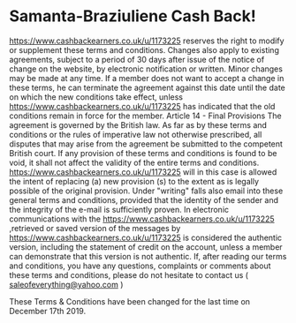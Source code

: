 # Samanta-Braziuliene Cash Back! 

https://www.cashbackearners.co.uk/u/1173225 reserves the right to modify or supplement these terms and conditions.
Changes also apply to existing agreements, subject to a period of 30 days after issue of the notice of change on the website, by electronic notification or written. Minor changes may be made at any time.
If a member does not want to accept a change in these terms, he can terminate the agreement against this date until the date on which the new conditions take effect, unless https://www.cashbackearners.co.uk/u/1173225 has indicated that the old conditions remain in force for the member.
Article 14 - Final Provisions
The agreement is governed by the British law.
As far as by these terms and conditions or the rules of imperative law not otherwise prescribed, all disputes that may arise from the agreement be submitted to the competent British court.
If any provision of these terms and conditions is found to be void, it shall not affect the validity of the entire terms and conditions. https://www.cashbackearners.co.uk/u/1173225 will in this case is allowed the intent of replacing (a) new provision (s) to the extent as is legally possible of the original provision.
Under "writing" falls also email into these general terms and conditions, provided that the identity of the sender and the integrity of the e-mail is sufficiently proven.
In electronic communications with the https://www.cashbackearners.co.uk/u/1173225 ,retrieved or saved version of the messages by https://www.cashbackearners.co.uk/u/1173225 is considered the authentic version,  including the statement of credit on the account, unless a member can demonstrate that this version is not authentic.
If, after reading our terms and conditions, you have any questions, complaints or comments about these terms and conditions, please do not hesitate to contact us ( saleofeverything@yahoo.com ) 

These Terms & Conditions have been changed for the last time on December 17th 2019.
